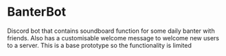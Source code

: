 # BanterBot
Discord bot that contains soundboard function for some daily banter with friends. Also has a customisable welcome message to welcome new users to a server. This is a base prototype so the functionality is limited
